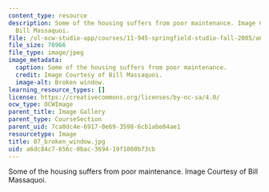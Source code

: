 ```yaml
---
content_type: resource
description: Some of the housing suffers from poor maintenance. Image Courtesy of
  Bill Massaquoi.
file: /ol-ocw-studio-app/courses/11-945-springfield-studio-fall-2005/a6dc84c7656c0bac369419f1060b73cb_07_broken_window.jpg
file_size: 76966
file_type: image/jpeg
image_metadata:
  caption: Some of the housing suffers from poor maintenance.
  credit: Image Courtesy of Bill Massaquoi.
  image-alt: Broken window.
learning_resource_types: []
license: https://creativecommons.org/licenses/by-nc-sa/4.0/
ocw_type: OCWImage
parent_title: Image Gallery
parent_type: CourseSection
parent_uid: 7ca0dc4e-6917-0e69-3598-6cb1abe84ae1
resourcetype: Image
title: 07_broken_window.jpg
uid: a6dc84c7-656c-0bac-3694-19f1060b73cb
---
```

Some of the housing suffers from poor maintenance. Image Courtesy of Bill Massaquoi.